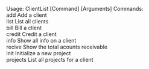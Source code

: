 Usage: ClientList [Command] [Arguments]<rb>
Commands:<br>
        add             Add a client<br>
        list            List all clients<br>
        bill            Bill a client<br>
        credit          Credit a client<br>
        info            Show all info on a client<br>
        recive          Show the total acounts receivable<br>
        init            Initialize a new project<br>
        projects        List all projects for a client<br>
